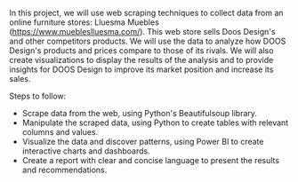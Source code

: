 In this project, we will use web scraping techniques to collect data from an online furniture stores: Lluesma Muebles (https://www.muebleslluesma.com/). This web store sells Doos Design's and other competitors products. We will use the data to analyze how DOOS Design's products and prices compare to those of its rivals. We will also create visualizations to display the results of the analysis and to provide insights for DOOS Design to improve its market position and increase its sales.

Steps to follow:

- Scrape data from the web, using Python's Beautifulsoup library.
- Manipulate the scraped data, using Python to create tables with relevant columns and values.
- Visualize the data and discover patterns, using Power BI to create interactive charts and dashboards.
- Create a report with clear and concise language to present the results and recommendations.
